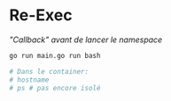 # Re-Exec

_"Callback" avant de lancer le namespace_

```bash
go run main.go run bash

# Dans le container:
# hostname
# ps # pas encore isolé
```

